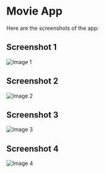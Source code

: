 # Movie App

Here are the screenshots of the app:

## Screenshot 1
![Image 1](https://github.com/alishah18105/Flutter-Movie-App/blob/main/Screen%20Shots/Image%201.jpeg)

## Screenshot 2
![Image 2](Screen%20Shots/Image%202.jpeg)

## Screenshot 3
![Image 3](Screen%20Shots/Image%203.jpeg)

## Screenshot 4
![Image 4](Screen%20Shots/Image%204.jpeg)
